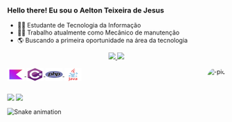   ### Hello there! Eu sou o Aelton Teixeira de Jesus
  
- 👨‍🎓 Estudante de Tecnologia da Informação
- 👨‍🏭 Trabalho atualmente como Mecânico de manutenção
- 🌎 Buscando a primeira oportunidade na área da tecnologia

<div align="center">
  <a href="https://github.com/TomJesus">
  <img height="180em" src="https://github-readme-stats.vercel.app/api?username=TomJesus&show_icons=true&theme=radical&include_all_commits=true&count_private=true"/>
  <img height="180em" src="https://github-readme-stats.vercel.app/api/top-langs/?username=TomJesus&layout=compact&langs_count=7&theme=radical"/>
    
</div>
  
<div style="display: inline_block"><br>
 
  <img align="center" alt="Tom-Kotlin" height="30" width="40" src="https://github.com/devicons/devicon/blob/master/icons/kotlin/kotlin-original.svg">
  <img align="center" alt="Tom-Csharp" height="30" width="40" src="https://raw.githubusercontent.com/devicons/devicon/master/icons/csharp/csharp-original.svg">
  <img align="center" alt="Tom-Php" height="30" width="40" src="https://github.com/devicons/devicon/blob/master/icons/php/php-original.svg">
  <img align="center" alt="Tom-Java" height="30" width="40" src="https://github.com/devicons/devicon/blob/master/icons/java/java-original-wordmark.svg">
  <img align="right" alt="-pic" height="200" style="border-radius:50px;" src="https://c.tenor.com/e8aElio9JQAAAAAi/mario-walking">
  
</div>
  
  ##
 
<div> 
 
  <a href = "mailto:aeltontj@gmail.com"><img src="https://img.shields.io/badge/Gmail-D14836?style=for-the-badge&logo=gmail&logoColor=white"></a>
  <a href="https://www.linkedin.com/in/aelton-teixeira-6b9423169" target="_blank"><img src="https://img.shields.io/badge/-LinkedIn-%230077B5?style=for-the-badge&logo=linkedin&logoColor=white" target="_blank"></a> 
 
  ![Snake animation](https://github.com/TomJesus/TomJesus/blob/output/github-contribution-grid-snake.svg)
 
</div>

